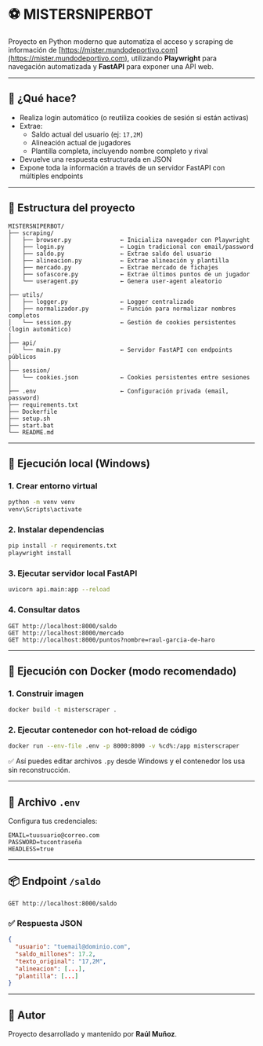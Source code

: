 # ⚽ MISTERSNIPERBOT

Proyecto en Python moderno que automatiza el acceso y scraping de información de [https://mister.mundodeportivo.com](https://mister.mundodeportivo.com), utilizando **Playwright** para navegación automatizada y **FastAPI** para exponer una API web.

---

## 🚀 ¿Qué hace?

- Realiza login automático (o reutiliza cookies de sesión si están activas)
- Extrae:
  - Saldo actual del usuario (ej: `17,2M`)
  - Alineación actual de jugadores
  - Plantilla completa, incluyendo nombre completo y rival
- Devuelve una respuesta estructurada en JSON
- Expone toda la información a través de un servidor FastAPI con múltiples endpoints

---

## 📁 Estructura del proyecto

```
MISTERSNIPERBOT/
├── scraping/
│   ├── browser.py              ← Inicializa navegador con Playwright
│   ├── login.py                ← Login tradicional con email/password
│   ├── saldo.py                ← Extrae saldo del usuario
│   ├── alineacion.py           ← Extrae alineación y plantilla
│   ├── mercado.py              ← Extrae mercado de fichajes
│   ├── sofascore.py            ← Extrae últimos puntos de un jugador
│   └── useragent.py            ← Genera user-agent aleatorio
│
├── utils/
│   ├── logger.py               ← Logger centralizado
│   ├── normalizador.py         ← Función para normalizar nombres completos
│   └── session.py              ← Gestión de cookies persistentes (login automático)
│
├── api/
│   └── main.py                 ← Servidor FastAPI con endpoints públicos
│
├── session/
│   └── cookies.json            ← Cookies persistentes entre sesiones
│
├── .env                        ← Configuración privada (email, password)
├── requirements.txt
├── Dockerfile
├── setup.sh
├── start.bat
└── README.md
```

---

## 🧪 Ejecución local (Windows)

### 1. Crear entorno virtual

```bash
python -m venv venv
venv\Scripts\activate
```

### 2. Instalar dependencias

```bash
pip install -r requirements.txt
playwright install
```

### 3. Ejecutar servidor local FastAPI

```bash
uvicorn api.main:app --reload
```

### 4. Consultar datos

```http
GET http://localhost:8000/saldo
GET http://localhost:8000/mercado
GET http://localhost:8000/puntos?nombre=raul-garcia-de-haro
```

---

## 🐳 Ejecución con Docker (modo recomendado)

### 1. Construir imagen

```bash
docker build -t misterscraper .
```

### 2. Ejecutar contenedor con hot-reload de código

```bash
docker run --env-file .env -p 8000:8000 -v %cd%:/app misterscraper
```

✅ Así puedes editar archivos `.py` desde Windows y el contenedor los usa sin reconstrucción.

---

## 🔐 Archivo `.env`

Configura tus credenciales:

```
EMAIL=tuusuario@correo.com
PASSWORD=tucontraseña
HEADLESS=true
```

---

## 📦 Endpoint `/saldo`

```http
GET http://localhost:8000/saldo
```

### ✅ Respuesta JSON

```json
{
  "usuario": "tuemail@dominio.com",
  "saldo_millones": 17.2,
  "texto_original": "17,2M",
  "alineacion": [...],
  "plantilla": [...]
}
```

---


## 🧼 Autor

Proyecto desarrollado y mantenido por **Raúl Muñoz**.